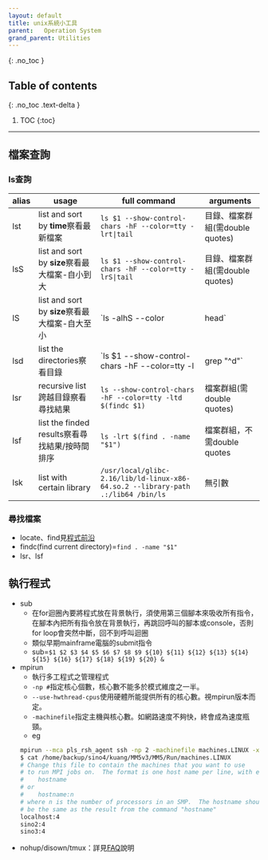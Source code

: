 ```yaml
---
layout: default
title: unix系統小工具
parent:   Operation System
grand_parent: Utilities
---
```


{: .no_toc }

## Table of contents
{: .no_toc .text-delta }

1. TOC 
{:toc}

---

## 檔案查詢
### ls查詢

|alias|usage|full command|arguments|
|----|----|----|----|
|lst|list and sort by **time**察看最新檔案|`ls $1 --show-control-chars -hF --color=tty -lrt\|tail`|目錄、檔案群組(需double quotes)|
|lsS|list and sort by **size**察看最大檔案-自小到大|`ls $1 --show-control-chars -hF --color=tty -lrS\|tail`|目錄、檔案群組(需double quotes)|
|lS|list and sort by **size**察看最大檔案-自大至小|`ls -alhS --color|head`|無引數|
|lsd|list the directories察看目錄|`ls $1 --show-control-chars -hF --color=tty -l|grep "^d"`|目錄、檔案群組(需double quotes)|
|lsr|recursive list跨越目錄察看尋找結果|`ls --show-control-chars -hF --color=tty -ltd $(findc $1)`|檔案群組(需double quotes)|
|lsf|list the finded results察看尋找結果/按時間排序|`ls -lrt $(find . -name "$1")`|檔案群組，不需double quotes|
|lsk|list with certain library|`/usr/local/glibc-2.16/lib/ld-linux-x86-64.so.2 --library-path .:/lib64 /bin/ls`|無引數|

### 尋找檔案
- locate、find見[程式前沿](https://codertw.com/前端開發/392150/)
- findc(find current directory)=`find . -name "$1"`
- lsr、lsf

## 執行程式
- sub
   - 在for迴圈內要將程式放在背景執行，須使用第三個腳本來吸收所有指令，在腳本內把所有指令放在背景執行，再跳回呼叫的腳本或console，否則for loop會突然中斷，回不到呼叫迴圈
   - 類似早期mainframe電腦的submit指令
   - sub=`$1 $2 $3 $4 $5 $6 $7 $8 $9 ${10} ${11} ${12} ${13} ${14} ${15} ${16} ${17} ${18} ${19} ${20} &`
- mpirun
   - 執行多工程式之管理程式
   - `-np #`指定核心個數，核心數不能多於模式維度之一半。
   - `--use-hwthread-cpus`使用硬體所能提供所有的核心數。視mpirun版本而定。
   - `-machinefile`指定主機與核心數。如網路速度不夠快，終會成為速度瓶頸。
   - eg
   ```bash
   mpirun --mca pls_rsh_agent ssh -np 2 -machinefile machines.LINUX -x OMP_NUM_THREADS ./hello
   $ cat /home/backup/sino4/kuang/MM5v3/MM5/Run/machines.LINUX
   # Change this file to contain the machines that you want to use
   # to run MPI jobs on.  The format is one host name per line, with either
   #    hostname
   # or
   #    hostname:n
   # where n is the number of processors in an SMP.  The hostname should
   # be the same as the result from the command "hostname"
   localhost:4
   sino2:4
   sino3:4
   ```
- nohup/disown/tmux：詳見[FAQ](https://sinotec2.github.io/Focus-on-Air-Quality/utilities/OperationSystem/tmux/)說明
